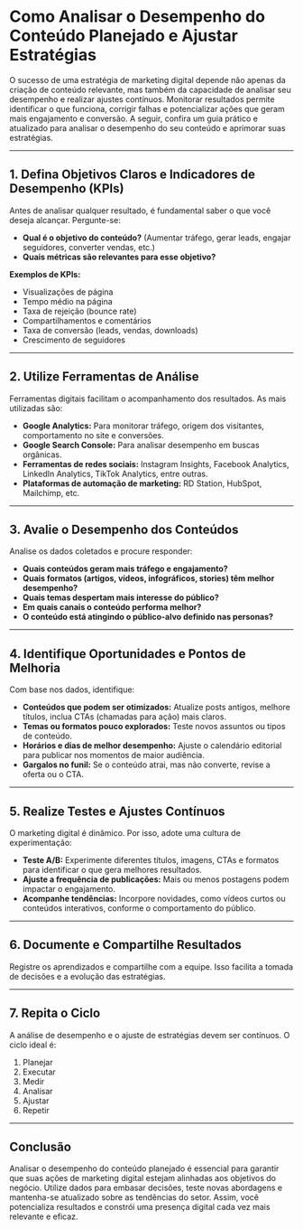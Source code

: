 # Como Analisar o Desempenho do Conteúdo Planejado e Ajustar Estratégias

O sucesso de uma estratégia de marketing digital depende não apenas da criação de conteúdo relevante, mas também da capacidade de analisar seu desempenho e realizar ajustes contínuos. Monitorar resultados permite identificar o que funciona, corrigir falhas e potencializar ações que geram mais engajamento e conversão. A seguir, confira um guia prático e atualizado para analisar o desempenho do seu conteúdo e aprimorar suas estratégias.

---

## 1. Defina Objetivos Claros e Indicadores de Desempenho (KPIs)

Antes de analisar qualquer resultado, é fundamental saber o que você deseja alcançar. Pergunte-se:

- **Qual é o objetivo do conteúdo?** (Aumentar tráfego, gerar leads, engajar seguidores, converter vendas, etc.)
- **Quais métricas são relevantes para esse objetivo?**

**Exemplos de KPIs:**
- Visualizações de página
- Tempo médio na página
- Taxa de rejeição (bounce rate)
- Compartilhamentos e comentários
- Taxa de conversão (leads, vendas, downloads)
- Crescimento de seguidores

---

## 2. Utilize Ferramentas de Análise

Ferramentas digitais facilitam o acompanhamento dos resultados. As mais utilizadas são:

- **Google Analytics:** Para monitorar tráfego, origem dos visitantes, comportamento no site e conversões.
- **Google Search Console:** Para analisar desempenho em buscas orgânicas.
- **Ferramentas de redes sociais:** Instagram Insights, Facebook Analytics, LinkedIn Analytics, TikTok Analytics, entre outras.
- **Plataformas de automação de marketing:** RD Station, HubSpot, Mailchimp, etc.

---

## 3. Avalie o Desempenho dos Conteúdos

Analise os dados coletados e procure responder:

- **Quais conteúdos geram mais tráfego e engajamento?**
- **Quais formatos (artigos, vídeos, infográficos, stories) têm melhor desempenho?**
- **Quais temas despertam mais interesse do público?**
- **Em quais canais o conteúdo performa melhor?**
- **O conteúdo está atingindo o público-alvo definido nas personas?**

---

## 4. Identifique Oportunidades e Pontos de Melhoria

Com base nos dados, identifique:

- **Conteúdos que podem ser otimizados:** Atualize posts antigos, melhore títulos, inclua CTAs (chamadas para ação) mais claros.
- **Temas ou formatos pouco explorados:** Teste novos assuntos ou tipos de conteúdo.
- **Horários e dias de melhor desempenho:** Ajuste o calendário editorial para publicar nos momentos de maior audiência.
- **Gargalos no funil:** Se o conteúdo atrai, mas não converte, revise a oferta ou o CTA.

---

## 5. Realize Testes e Ajustes Contínuos

O marketing digital é dinâmico. Por isso, adote uma cultura de experimentação:

- **Teste A/B:** Experimente diferentes títulos, imagens, CTAs e formatos para identificar o que gera melhores resultados.
- **Ajuste a frequência de publicações:** Mais ou menos postagens podem impactar o engajamento.
- **Acompanhe tendências:** Incorpore novidades, como vídeos curtos ou conteúdos interativos, conforme o comportamento do público.

---

## 6. Documente e Compartilhe Resultados

Registre os aprendizados e compartilhe com a equipe. Isso facilita a tomada de decisões e a evolução das estratégias.

---

## 7. Repita o Ciclo

A análise de desempenho e o ajuste de estratégias devem ser contínuos. O ciclo ideal é:

1. Planejar
2. Executar
3. Medir
4. Analisar
5. Ajustar
6. Repetir

---

## Conclusão

Analisar o desempenho do conteúdo planejado é essencial para garantir que suas ações de marketing digital estejam alinhadas aos objetivos do negócio. Utilize dados para embasar decisões, teste novas abordagens e mantenha-se atualizado sobre as tendências do setor. Assim, você potencializa resultados e constrói uma presença digital cada vez mais relevante e eficaz.